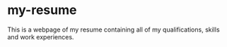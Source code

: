 # my-resume
This is a webpage of my resume containing all of my qualifications, skills and work experiences.
